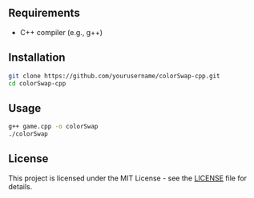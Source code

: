 ## Requirements
- C++ compiler (e.g., g++)

## Installation
```sh
git clone https://github.com/yourusername/colorSwap-cpp.git
cd colorSwap-cpp
```

## Usage
```sh
g++ game.cpp -o colorSwap
./colorSwap
```

## License
This project is licensed under the MIT License - see the [LICENSE](LICENSE) file for details.
